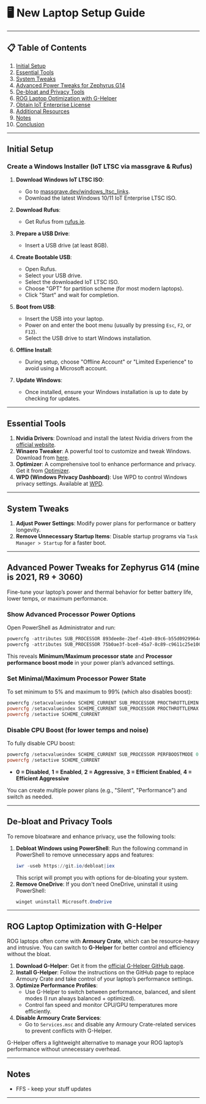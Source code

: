 # 🖥️ New Laptop Setup Guide

---

## 📋 Table of Contents

1. [Initial Setup](#initial-setup)  
2. [Essential Tools](#essential-tools)  
3. [System Tweaks](#system-tweaks)  
4. [Advanced Power Tweaks for Zephyrus G14](#advanced-power-tweaks-for-zephyrus-g14-2021-r9--3060)  
5. [De-bloat and Privacy Tools](#de-bloat-and-privacy-tools)  
6. [ROG Laptop Optimization with G-Helper](#rog-laptop-optimization-with-g-helper)  
7. [Obtain IoT Enterprise License](#obtain-iot-enterprise-license)  
8. [Additional Resources](#additional-resources)  
9. [Notes](#notes)  
10. [Conclusion](#conclusion)  

---

## Initial Setup

### Create a Windows Installer (IoT LTSC via massgrave & Rufus)

1. **Download Windows IoT LTSC ISO**:  
   - Go to [massgrave.dev/windows_ltsc_links](https://massgrave.dev/windows_ltsc_links).
   - Download the latest Windows 10/11 IoT Enterprise LTSC ISO.

2. **Download Rufus**:  
   - Get Rufus from [rufus.ie](https://rufus.ie/).

3. **Prepare a USB Drive**:  
   - Insert a USB drive (at least 8GB).

4. **Create Bootable USB**:  
   - Open Rufus.
   - Select your USB drive.
   - Select the downloaded IoT LTSC ISO.
   - Choose "GPT" for partition scheme (for most modern laptops).
   - Click "Start" and wait for completion.

5. **Boot from USB**:  
   - Insert the USB into your laptop.
   - Power on and enter the boot menu (usually by pressing `Esc`, `F2`, or `F12`).
   - Select the USB drive to start Windows installation.

6. **Offline Install**:  
   - During setup, choose "Offline Account" or "Limited Experience" to avoid using a Microsoft account.

7. **Update Windows**:  
   - Once installed, ensure your Windows installation is up to date by checking for updates.

---

## Essential Tools

1. **Nvidia Drivers**: Download and install the latest Nvidia drivers from the [official website](https://www.nvidia.com/Download/index.aspx).
2. **Winaero Tweaker**: A powerful tool to customize and tweak Windows. Download from [here](https://winaero.com/winaero-tweaker/).
3. **Optimizer**: A comprehensive tool to enhance performance and privacy. Get it from [Optimizer](https://github.com/hellzerg/optimizer/releases).
4. **WPD (Windows Privacy Dashboard)**: Use WPD to control Windows privacy settings. Available at [WPD](https://wpd.app).

---

## System Tweaks

1. **Adjust Power Settings**: Modify power plans for performance or battery longevity.
2. **Remove Unnecessary Startup Items**: Disable startup programs via `Task Manager > Startup` for a faster boot.

---

## Advanced Power Tweaks for Zephyrus G14 (mine is 2021, R9 + 3060)

Fine-tune your laptop’s power and thermal behavior for better battery life, lower temps, or maximum performance.

### Show Advanced Processor Power Options

Open PowerShell as Administrator and run:
```powershell
powercfg -attributes SUB_PROCESSOR 893dee8e-2bef-41e0-89c6-b55d0929964c -ATTRIB_HIDE
powercfg -attributes SUB_PROCESSOR 75b0ae3f-bce0-45a7-8c89-c9611c25e100 -ATTRIB_HIDE
```
This reveals **Minimum/Maximum processor state** and **Processor performance boost mode** in your power plan’s advanced settings.

### Set Minimal/Maximum Processor Power State

To set minimum to 5% and maximum to 99% (which also disables boost):
```powershell
powercfg /setacvalueindex SCHEME_CURRENT SUB_PROCESSOR PROCTHROTTLEMIN 5
powercfg /setacvalueindex SCHEME_CURRENT SUB_PROCESSOR PROCTHROTTLEMAX 99
powercfg /setactive SCHEME_CURRENT
```

### Disable CPU Boost (for lower temps and noise)

To fully disable CPU boost:
```powershell
powercfg /setacvalueindex SCHEME_CURRENT SUB_PROCESSOR PERFBOOSTMODE 0
powercfg /setactive SCHEME_CURRENT
```
- **0 = Disabled**, **1 = Enabled**, **2 = Aggressive**, **3 = Efficient Enabled**, **4 = Efficient Aggressive**

You can create multiple power plans (e.g., "Silent", "Performance") and switch as needed.

---

## De-bloat and Privacy Tools

To remove bloatware and enhance privacy, use the following tools:

1. **Debloat Windows using PowerShell**: Run the following command in PowerShell to remove unnecessary apps and features:
    ```powershell
    iwr -useb https://git.io/debloat|iex
    ```
    This script will prompt you with options for de-bloating your system.
2. **Remove OneDrive**: If you don't need OneDrive, uninstall it using PowerShell:
    ```powershell
    winget uninstall Microsoft.OneDrive
    ```

---

## ROG Laptop Optimization with G-Helper

ROG laptops often come with **Armoury Crate**, which can be resource-heavy and intrusive. You can switch to **G-Helper** for better control and efficiency without the bloat.

1. **Download G-Helper**: Get it from the [official G-Helper GitHub page](https://github.com/seerge/g-helper).
2. **Install G-Helper**: Follow the instructions on the GitHub page to replace Armoury Crate and take control of your laptop’s performance settings.
3. **Optimize Performance Profiles**:
   - Use G-Helper to switch between performance, balanced, and silent modes (I run always balanced + optimized).
   - Control fan speed and monitor CPU/GPU temperatures more efficiently.
4. **Disable Armoury Crate Services**:
   - Go to `Services.msc` and disable any Armoury Crate-related services to prevent conflicts with G-Helper.

G-Helper offers a lightweight alternative to manage your ROG laptop’s performance without unnecessary overhead.

---

## Notes

- FFS - keep your stuff updates

---